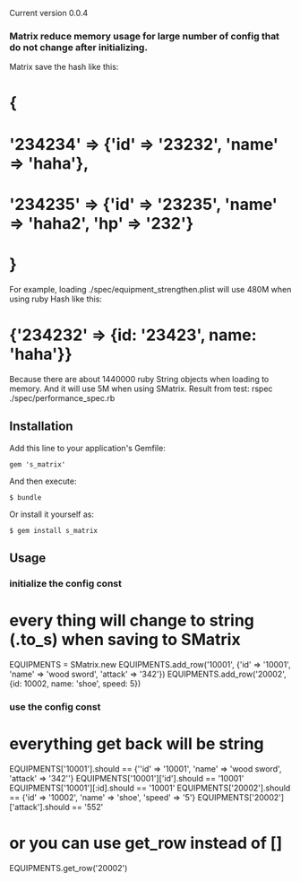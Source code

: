 Current version 0.0.4

### Matrix reduce memory usage for large number of config that do not change after initializing.
  Matrix save the hash like this: <br>
  # {
  #  '234234' => {'id' => '23232', 'name' => 'haha'},
  #  '234235' => {'id' => '23235', 'name' => 'haha2', 'hp' => '232'}
  # }
  For example, loading ./spec/equipment\_strengthen.plist will use 480M when using ruby Hash like this:
  #      {'234232' => {id: '23423', name: 'haha'}}
   Because there are about 1440000 ruby String objects when loading to memory.
     And it will use 5M when using SMatrix.
Result from test:   rspec ./spec/performance\_spec.rb

## Installation

Add this line to your application's Gemfile:

    gem 's_matrix'

And then execute:

    $ bundle

Or install it yourself as:

    $ gem install s_matrix


## Usage
### initialize the config const
  # every thing will change to string (.to\_s) when saving to SMatrix
  EQUIPMENTS = SMatrix.new
  EQUIPMENTS.add\_row('10001', {'id' => '10001', 'name' => 'wood sword', 'attack' => '342'})
  EQUIPMENTS.add\_row('20002', {id: 10002, name: 'shoe', speed: 5})

### use the config const
  # everything get back will be string
  EQUIPMENTS\['10001'].should == {''id' => '10001', 'name' => 'wood sword', 'attack' => '342''}
  EQUIPMENTS\['10001']['id'].should == '10001'
  EQUIPMENTS\['10001'][:id].should == '10001'
  EQUIPMENTS\['20002'].should == {'id' => '10002', 'name' => 'shoe', 'speed' => '5'}
  EQUIPMENTS\['20002']['attack'].should == '552'
  # or you can use get\_row instead of []
  EQUIPMENTS.get\_row('20002')

